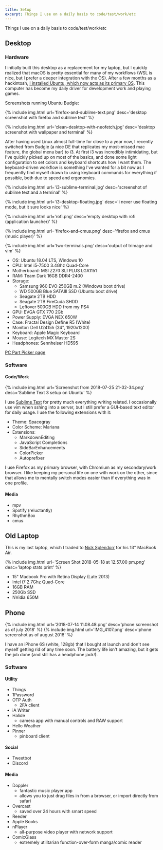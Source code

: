 ```yaml
---
title: Setup
excerpt: Things I use on a daily basis to code/test/work/etc
---
```


Things I use on a daily basis to code/test/work/etc

## Desktop

### Hardware

I initially built this desktop as a replacement for my laptop, but I quickly realized that macOS is pretty essential for many of my workflows (WSL is nice, but I prefer a deeper integration with the OS). After a few months as a hackintosh, [I installed Ubuntu, which now acts as its primary OS](/posts/from-mac-to-linux). This computer has become my daily driver for development work and playing games.

Screenshots running Ubuntu Budgie:

{% include img.html url='firefox-and-sublime-text.png' desc='desktop screenshot with firefox and sublime text' %}

{% include img.html url='clean-desktop-with-neofetch.jpg' desc='desktop screenshot with wallpaper and terminal' %}

After having used Linux almost full-time for close to a year now, I recently switched from Budgie (a nice DE that replicates my most-missed mac feature, the global menu bar) to i3. At first i3 was incredibly intimidating, but I've quickly picked up on most of the basics, and done some light configuration to set colors and keyboard shortcuts how I want them. The keyboard-driven workflow is something I've wanted for a bit now as I frequently find myself drawn to using keyboard commands for everything if possible, both due to speed and ergonomics.

{% include img.html url='i3-sublime-terminal.jpg' desc='screenshot of sublime text and a terminal' %}

{% include img.html url='i3-desktop-floating.jpg' desc='i never use floating mode, but it sure looks nice' %}

{% include img.html url='rofi.png' desc='empty desktop with rofi (application launcher)' %}

{% include img.html url='firefox-and-cmus.png' desc='firefox and cmus (music player)' %}

{% include img.html url='two-terminals.png' desc='output of trimage and vim' %}

- OS: Ubuntu 18.04 LTS, Windows 10
- CPU: Intel i5-7500 3.4Ghz Quad-Core
- Motherboard: MSI Z270 SLI PLUS LGA1151
- RAM: Team Dark 16GB DDR4-2400
- Storage:
  - Samsung 960 EVO 250GB m.2 (Windows boot drive)
  - WD 500GB Blue SATAIII SSD (Ubuntu boot drive)
  - Seagate 2TB HDD
  - Seagate 2TB FireCuda SHDD
  - Leftover 500GB HDD from my PS4
- GPU: EVGA GTX 770 2Gb
- Power Supply: EVGA NEX 650W
- Case: Fractal Design Define R5 (White)
- Monitor: Dell U2415h (24", 1920x1200)
- Keyboard: Apple Magic Keyboard
- Mouse: Logitech MX Master 2S
- Headphones: Sennheiser HD595


[PC Part Picker page](https://pcpartpicker.com/user/nathanwentworth/saved/gzfXLk)

### Software

#### Code/Work

{% include img.html url='Screenshot from 2018-07-25 21-32-34.png' desc='Sublime Text 3 setup on Ubuntu' %}

I use [Sublime Text](https://www.sublimetext.com/3) for pretty much everything writing related. I occasionally use vim when sshing into a server, but I still prefer a GUI-based text editor for daily usage. I use the following extensions with it:

- Theme: Spacegray
- Color Scheme: Mariana
- Extensions:
  - MarkdownEditing
  - JavaScript Completions
  - SideBarEnhancements
  - ColorPicker
  - Autoprefixer

I use Firefox as my primary browser, with Chromium as my secondary/work browser. I like keeping my personal life on one with work on the other, since that allows me to mentally switch modes easier than if everything was in one profile.

#### Media

- mpv
- Spotify (reluctantly)
- RhythmBox
- cmus

## Old Laptop

This is my last laptop, which I traded to [Nick Splendorr](http://splendorr.com/) for his 13" MacBook Air.

{% include img.html url='Screen Shot 2018-05-18 at 12.57.00 pm.png' desc='laptop stats print' %}

- 15" Macbook Pro with Retina Display (Late 2013)
- Intel i7 2.7Ghz Quad-Core
- 16GB RAM
- 250Gb SSD
- NVidia 650M

## Phone

<div class="img-block">
  {% include img.html url='2018-07-14 11.08.48.png' desc='phone screenshot as of july 2018' %}
  {% include img.html url='IMG_4107.png' desc='phone screenshot as of august 2018' %}
</div>

I have an iPhone 6S (white, 128gb) that I bought at launch and don't see myself getting rid of any time soon. The battery life isn't amazing, but it gets the job done (and still has a headphone jack!).


### Software

#### Utility

- Things
- 1Password
- OTP Auth
  - 2FA client
- iA Writer
- Halide
  - camera app with manual controls and RAW support
- Hello Weather
- Pinner
  - pinboard client

#### Social

- Tweetbot
- Discord

#### Media

- Doppler
  - fantastic music player app
  - allows you to just drag files in from a browser, or import directly from safari
- Overcast
  - saved over 24 hours with smart speed
- Reeder
- Apple Books
- nPlayer
  - all-purpose video player with network support
- ComicGlass
  - extremely utilitarian function-over-form manga/comic reader
